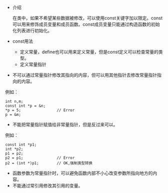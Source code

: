 * 介绍
  
    在类中，如果不希望某些数据被修改，可以使用const关键字加以限定。const可以用来修饰成员变量和成员函数。const成员变量只能通过构造函数的初始化列表进行初始化。

* const用法
    * 定义常量，define也可以用来定义常量，但是const定义可以检查常量的类型。
    * 定义常量指针

-   不可以通过常量指针修改其指向的内容，但可以用其他指针去修改常量指针指向的内容。

例如：

    int n,m;
    const int *p = &n;
    *p = 5;                // Error
    p = &m;

-   不能把常量指针赋值给非常量指针，但是反过来可以。

例如：

    const int *p1;
    int *p2;
    p1 = p2;
    p2 = p1;               // Error
    p2 = (int *)p1;        // OK,强制类型转换

-   函数参数为常量指针时，可以避免函数内部不小心改变参数所指向地方的内容。
-   不能通过常引用修改其引用的变量。
